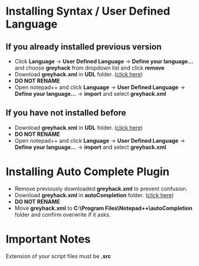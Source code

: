 # Installing Syntax / User Defined Language
## If you already installed previous version
 - Click **Language** -> **User Defined Language** -> **Define your
   language...** and choose **greyhack** from dropdown list and click
   **remove**
 - Download **greyhack.xml** in **UDL** folder. ([click
   here](https://raw.githubusercontent.com/nightparty/greyhack/main/notepad++/UDL/greyhack.xml))
 - **DO NOT RENAME**
 - Open notepad++ and click **Language** -> **User Defined Language** ->
   **Define your language...** -> **import** and select **greyhack.xml**
## If you have not installed before
 - Download **greyhack.xml** in **UDL** folder. ([click
    here](https://raw.githubusercontent.com/nightparty/greyhack/main/notepad++/UDL/greyhack.xml))
 - **DO NOT RENAME**
 - Open notepad++ and click **Language** -> **User Defined Language** ->
   **Define your language...** -> **import** and select **greyhack.xml**
# Installing Auto Complete Plugin
 - Remove previously downloaded **greyhack.xml** to prevent confusion.
 - Download **greyhack.xml** in **autoCompletion** folder. ([click
   here](https://raw.githubusercontent.com/nightparty/greyhack/main/notepad++/autoCompletion/greyhack.xml))
 - **DO NOT RENAME**
 - Move **greyhack.xml** to **C:\Program
   Files\Notepad++\autoCompletion** folder and confirm overwrite if it
   asks.
# Important Notes
Extension of your script files must be **.src**
